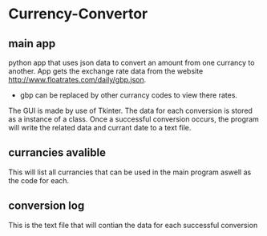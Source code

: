 # Currency-Convertor

## main app
python app that uses json data to convert an amount from one currancy to another.
App gets the exchange rate data from the website http://www.floatrates.com/daily/gbp.json.
* gbp can be replaced by other currancy codes to view there rates.

The GUI is made by use of Tkinter.
The data for each conversion is stored as a instance of a class.
Once a successful conversion occurs, the program will write the related data and currant date to a text file.


## currancies avalible
This will list all currancies that can be used in the main program aswell as the code for each.

## conversion log
This is the text file that will contian the data for each successful conversion
